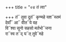 +++
title = "०४ तं त्वा"

+++
तं᳓ तुवा दूतं᳓ कृण्महे यश᳓स्तमं  
देवाँ᳓ आ᳓ वीत᳓ये वह  
वि᳓श्वा सूनो सहसो मर्तभो᳓जना  
रा᳓स्व त᳓द् य᳓त् तुवे᳓महे